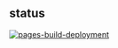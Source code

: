 <div class="status"></div>

## status

[![pages-build-deployment](https://github.com/MrStickyPiston/MrStickyPiston.github.io/actions/workflows/pages/pages-build-deployment/badge.svg)](https://github.com/MrStickyPiston/MrStickyPiston.github.io/actions/workflows/pages/pages-build-deployment)
